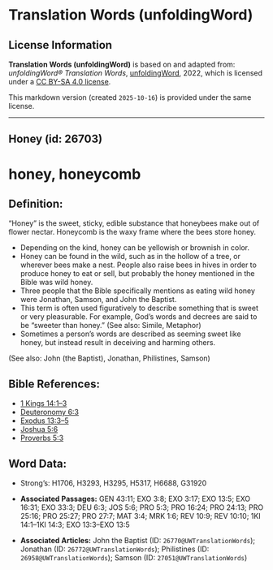 # Translation Words (unfoldingWord)

## License Information

**Translation Words (unfoldingWord)** is based on and adapted from: _unfoldingWord® Translation Words_, [unfoldingWord](https://unfoldingword.org/utw), 2022, which is licensed under a [CC BY-SA 4.0 license](https://creativecommons.org/licenses/by-sa/4.0/legalcode.en).

This markdown version (created `2025-10-16`) is provided under the same license.



--------------------------------

## Honey (id: 26703)

honey, honeycomb
================

Definition:
-----------

“Honey” is the sweet, sticky, edible substance that honeybees make out of flower nectar. Honeycomb is the waxy frame where the bees store honey.

* Depending on the kind, honey can be yellowish or brownish in color.
* Honey can be found in the wild, such as in the hollow of a tree, or wherever bees make a nest. People also raise bees in hives in order to produce honey to eat or sell, but probably the honey mentioned in the Bible was wild honey.
* Three people that the Bible specifically mentions as eating wild honey were Jonathan, Samson, and John the Baptist.
* This term is often used figuratively to describe something that is sweet or very pleasurable. For example, God’s words and decrees are said to be “sweeter than honey.” (See also: Simile, Metaphor)
* Sometimes a person’s words are described as seeming sweet like honey, but instead result in deceiving and harming others.

(See also: John (the Baptist), Jonathan, Philistines, Samson)

Bible References:
-----------------

* [1 Kings 14:1–3](https://ref.ly/1Kgs14:1-1Kgs14:3)
* [Deuteronomy 6:3](https://ref.ly/Deut6:3)
* [Exodus 13:3–5](https://ref.ly/Exod13:3-Exod13:5)
* [Joshua 5:6](https://ref.ly/Josh5:6)
* [Proverbs 5:3](https://ref.ly/Prov5:3)

Word Data:
----------

* Strong’s: H1706, H3293, H3295, H5317, H6688, G31920

* **Associated Passages:** GEN 43:11; EXO 3:8; EXO 3:17; EXO 13:5; EXO 16:31; EXO 33:3; DEU 6:3; JOS 5:6; PRO 5:3; PRO 16:24; PRO 24:13; PRO 25:16; PRO 25:27; PRO 27:7; MAT 3:4; MRK 1:6; REV 10:9; REV 10:10; 1KI 14:1–1KI 14:3; EXO 13:3–EXO 13:5
* **Associated Articles:** John the Baptist (ID: `26770@UWTranslationWords`); Jonathan (ID: `26772@UWTranslationWords`); Philistines (ID: `26958@UWTranslationWords`); Samson (ID: `27051@UWTranslationWords`)

